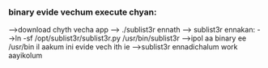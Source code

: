 ### binary evide vechum execute chyan:
-->download chyth vecha app --> ./sublist3r ennath --> sublist3r ennakan:
-->ln -sf /opt/sublist3r/sublist3r.py /usr/bin/sublist3r
-->ipol aa binary ee /usr/bin il aakum ini evide vech ith ie -->sublist3r ennadichalum work aayikolum
